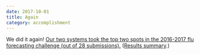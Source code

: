 ```yaml
---
date: 2017-10-01
title: Again
category: accomplishment
---
```


We did it again! [Our
two systems took the top two spots in the 2016-2017 flu forecasting
challenge (out of 28 submissions).](https://www.cmu.edu/news/stories/archives/2017/september/flu-forecasts.html)
([Results summary](http://www.cs.cmu.edu/~roni/CDC%20Flu%20Challenge%202016-2017%20Results.pdf).)